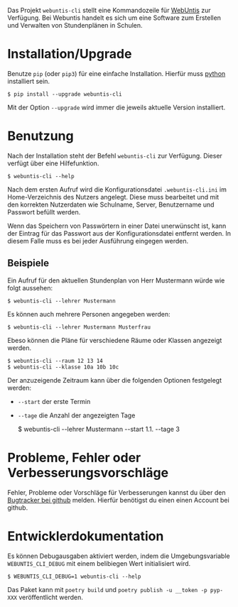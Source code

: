 Das Projekt `webuntis-cli` stellt eine Kommandozeile
für [WebUntis](https://www.untis.at) zur Verfügung. Bei Webuntis
handelt es sich um eine Software zum Erstellen und Verwalten von
Stundenplänen in Schulen.


Installation/Upgrade
====================

Benutze `pip` (oder `pip3`) für eine einfache Installation. Hierfür muss 
[python](https://www.python.org) installiert sein. 

    $ pip install --upgrade webuntis-cli

Mit der Option `--upgrade` wird immer die jeweils aktuelle Version installiert. 


Benutzung
=========

Nach der Installation steht der Befehl `webuntis-cli` zur Verfügung. Dieser 
verfügt über eine Hilfefunktion.

    $ webuntis-cli --help

Nach dem ersten Aufruf wird die Konfigurationsdatei  `.webuntis-cli.ini` im 
Home-Verzeichnis des Nutzers angelegt. Diese muss bearbeitet und mit den 
korrekten Nutzerdaten wie Schulname, Server, Benutzername und Passwort befüllt 
werden. 

Wenn das Speichern von Passwörtern in einer Datei unerwünscht ist, kann
der Eintrag für das Passwort aus der Konfigurationsdatei entfernt werden. In 
diesem Falle muss es bei jeder Ausführung eingegen werden.

Beispiele
---------

Ein Aufruf für den aktuellen Stundenplan von Herr Mustermann würde wie folgt
aussehen:

    $ webuntis-cli --lehrer Mustermann    

Es können auch mehrere Personen angegeben werden:

    $ webuntis-cli --lehrer Mustermann Musterfrau
    
Ebeso können die Pläne für verschiedene Räume oder Klassen angezeigt werden.

    $ webuntis-cli --raum 12 13 14
    $ webuntis-cli --klasse 10a 10b 10c

Der anzuzeigende Zeitraum kann über die folgenden Optionen festgelegt werden:

- `--start` der erste Termin
- `--tage` die Anzahl der angezeigten Tage


    $ webuntis-cli --lehrer Mustermann --start 1.1. --tage 3


Probleme, Fehler oder Verbesserungsvorschläge
=============================================

Fehler, Probleme oder Vorschläge für Verbesserungen kannst du über den [Bugtracker bei
github](https://github.com/tbs1-bo/webuntis_cli/issues/new) melden. Hierfür 
benötigst du einen einen Account bei github.

Entwicklerdokumentation
=======================

Es können Debugausgaben aktiviert werden, indem die Umgebungsvariable 
`WEBUNTIS_CLI_DEBUG` mit einem belibiegen Wert initialisiert wird.

    $ WEBUNTIS_CLI_DEBUG=1 webuntis-cli --help
    

Das Paket kann mit `poetry build` und `poetry publish -u __token -p pyp-XXX`
veröffentlicht werden.
